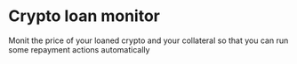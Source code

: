 # Crypto loan monitor

Monit the price of your loaned crypto and your collateral so that you can run some repayment actions automatically